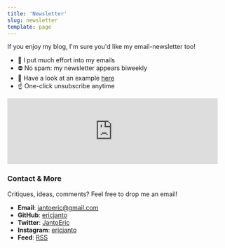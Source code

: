 ```yaml
---
title: 'Newsletter'
slug: newsletter
template: page
---
```


If you enjoy my blog, I'm sure you'd like my email-newsletter too!
- 💭 I put much effort into my emails
- ⛔️ No spam: my newsletter appears biweekly
- 👀 Have a look at an example [here](/example)
- ☝️ One-click unsubscribe anytime

<div class="centered-iframe">
  <iframe
    width="480"
    height="150"
    src="https://ericjanto.substack.com/embed"
    frameborder="0"
    scrolling="no"
  ></iframe>
</div>

### Contact & More

Critiques, ideas, comments? Feel free to drop me an email!

- **Email**: [jantoeric@gmail.com](mailto:jantoeric@gmail.com)
- **GitHub**: [ericjanto](https://github.com/ericjanto/)
- **Twitter**: [JantoEric](https://twitter.com/JantoEric/)
- **Instagram**: [ericjanto](https://instagram.com/ericjanto/)
- **Feed**: [RSS](https://www.ericjanto.netlify.app/rss.xml)